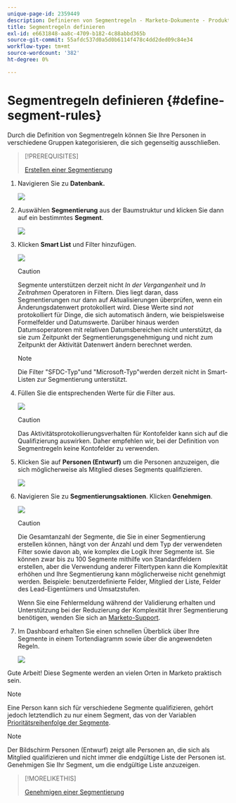 ```yaml
---
unique-page-id: 2359449
description: Definieren von Segmentregeln - Marketo-Dokumente - Produktdokumentation
title: Segmentregeln definieren
exl-id: e6631848-aa8c-4709-b182-4c88abbd365b
source-git-commit: 55afdc537d0a5d0b6114f478c4dd2ded09c84e34
workflow-type: tm+mt
source-wordcount: '382'
ht-degree: 0%

---
```


# Segmentregeln definieren {#define-segment-rules}

Durch die Definition von Segmentregeln können Sie Ihre Personen in verschiedene Gruppen kategorisieren, die sich gegenseitig ausschließen.

>[!PREREQUISITES]
>
>[Erstellen einer Segmentierung](/help/marketo/product-docs/personalization/segmentation-and-snippets/segmentation/create-a-segmentation.md)

1. Navigieren Sie zu **Datenbank.**

   ![](assets/image2017-3-28-14-3a7-3a42.png)

1. Auswählen **Segmentierung** aus der Baumstruktur und klicken Sie dann auf ein bestimmtes **Segment**.

   ![](assets/image2017-3-28-14-3a11-3a15.png)

1. Klicken **Smart List** und Filter hinzufügen.

   ![](assets/image2017-3-28-14-3a18-3a19.png)

   >[!CAUTION]
   >
   >Segmente unterstützen derzeit nicht _In der Vergangenheit_ und _In Zeitrahmen_  Operatoren in Filtern. Dies liegt daran, dass Segmentierungen nur dann auf Aktualisierungen überprüfen, wenn ein Änderungsdatenwert protokolliert wird. Diese Werte sind _not_ protokolliert für Dinge, die sich automatisch ändern, wie beispielsweise Formelfelder und Datumswerte. Darüber hinaus werden Datumsoperatoren mit relativen Datumsbereichen nicht unterstützt, da sie zum Zeitpunkt der Segmentierungsgenehmigung und nicht zum Zeitpunkt der Aktivität Datenwert ändern berechnet werden.

   >[!NOTE]
   >
   >Die Filter &quot;SFDC-Typ&quot;und &quot;Microsoft-Typ&quot;werden derzeit nicht in Smart-Listen zur Segmentierung unterstützt.

1. Füllen Sie die entsprechenden Werte für die Filter aus.

   ![](assets/image2017-3-28-14-3a18-3a33.png)

   >[!CAUTION]
   >
   >Das Aktivitätsprotokollierungsverhalten für Kontofelder kann sich auf die Qualifizierung auswirken. Daher empfehlen wir, bei der Definition von Segmentregeln keine Kontofelder zu verwenden.

1. Klicken Sie auf **Personen (Entwurf)** um die Personen anzuzeigen, die sich möglicherweise als Mitglied dieses Segments qualifizieren.

   ![](assets/image2017-3-28-14-3a20-3a15.png)

1. Navigieren Sie zu **Segmentierungsaktionen**. Klicken **Genehmigen**.

   ![](assets/image2014-9-15-11-3a36-3a7.png)

   >[!CAUTION]
   >
   >Die Gesamtanzahl der Segmente, die Sie in einer Segmentierung erstellen können, hängt von der Anzahl und dem Typ der verwendeten Filter sowie davon ab, wie komplex die Logik Ihrer Segmente ist. Sie können zwar bis zu 100 Segmente mithilfe von Standardfeldern erstellen, aber die Verwendung anderer Filtertypen kann die Komplexität erhöhen und Ihre Segmentierung kann möglicherweise nicht genehmigt werden. Beispiele: benutzerdefinierte Felder, Mitglied der Liste, Felder des Lead-Eigentümers und Umsatzstufen.
   >
   >Wenn Sie eine Fehlermeldung während der Validierung erhalten und Unterstützung bei der Reduzierung der Komplexität Ihrer Segmentierung benötigen, wenden Sie sich an [Marketo-Support](https://nation.marketo.com/t5/Support/ct-p/Support).

1. Im Dashboard erhalten Sie einen schnellen Überblick über Ihre Segmente in einem Tortendiagramm sowie über die angewendeten Regeln.

   ![](assets/image2014-9-15-11-3a36-3a19.png)

Gute Arbeit! Diese Segmente werden an vielen Orten in Marketo praktisch sein.

>[!NOTE]
>
>Eine Person kann sich für verschiedene Segmente qualifizieren, gehört jedoch letztendlich zu nur einem Segment, das von der Variablen [Prioritätsreihenfolge der Segmente](/help/marketo/product-docs/personalization/segmentation-and-snippets/segmentation/segmentation-order-priority.md).

>[!NOTE]
>
>Der Bildschirm Personen (Entwurf) zeigt alle Personen an, die sich als Mitglied qualifizieren und nicht immer die endgültige Liste der Personen ist. Genehmigen Sie Ihr Segment, um die endgültige Liste anzuzeigen.

>[!MORELIKETHIS]
>
>[Genehmigen einer Segmentierung](/help/marketo/product-docs/personalization/segmentation-and-snippets/segmentation/approve-a-segmentation.md)
